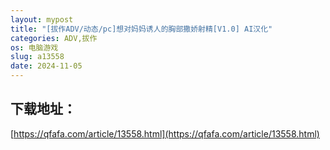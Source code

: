 ```yaml
---
layout: mypost
title: "[拔作ADV/动态/pc]想对妈妈诱人的胸部撒娇射精[V1.0] AI汉化"
categories: ADV,拔作
os: 电脑游戏
slug: a13558
date: 2024-11-05
---
```


## 下载地址：

[https://qfafa.com/article/13558.html](https://qfafa.com/article/13558.html)

